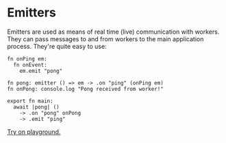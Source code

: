 # Emitters

Emitters are used as means of real time \(live\) communication with workers. They can pass messages to and from workers to the main application process. They're quite easy to use:

```text
fn onPing em:
  fn onEvent:
    em.emit "pong"

fn pong: emitter () => em -> .on "ping" (onPing em)
fn onPong: console.log "Pong received from worker!"

export fn main:
  await |pong| ()
    -> .on "pong" onPong
    -> .emit "ping"
```

[Try on playground.](https://clio-playground-pouyae.vercel.app/?code=fn%20onPing%20em%3A%0A%20%20fn%20onEvent%3A%0A%20%20%20%20em.emit%20%22pong%22%0A%0Afn%20pong%3A%20emitter%20%28%29%20%3D%3E%20em%20-%3E%20.on%20%22ping%22%20%28onPing%20em%29%0Afn%20onPong%3A%20console.log%20%22Pong%20received%20from%20worker!%22%0A%0Aexport%20fn%20main%3A%0A%20%20await%20%7Cpong%7C%20%28%29%0A%20%20%20%20-%3E%20.on%20%22pong%22%20onPong%0A%20%20%20%20-%3E%20.emit%20%22ping%22)

